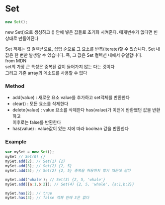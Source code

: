 # Set
```js
new Set();
```
new Set()으로 생성하고 () 안에 넣은 값들로 초기화 시켜준다. 매개변수가 없다면 빈 상태로 만들어진다  

Set 객체는 값 컬렉션으로, 삽입 순으로 그 요소를 반복(iterate)할 수 있습니다. Set 내 값은 한 번만 발생할 수 있습니다. 즉, 그 값은 Set 컬렉션 내에서 유일합니다.  
from MDN  
set의 가장 큰 특성은 중복된 값이 들어가지 않는 다는 것이다  
그리고 기존 array의 메소드를 사용할 수 없다

### Method
- add(value) : 새로운 요소 value를 추가하고 set객체를 반환한다  
- clear() : 모든 요소를 삭제한다
- delete(value) : value 요소를 삭제한다 has(value)가 이전에 반환했던 값을 반환하고  
이후로는 false를 반환한다  
- has(value) : value값이 있는 지에 따라 boolean 값을 반환한다  

### Example
```js
var mySet = new Set();
mySet // Set(0) {}
mySet.add(2); // Set(1) {2}
mySet.add(5); // Set(2) {2, 5}
mySet.add(5); // Set(2) {2, 5} 중복을 허용하지 않기 때문에 같다

mySet.add('whale'); // Set(3) {2, 5, 'whale'}
mySet.add({a:1,b:2}); // Set(4) {2, 5, 'whale', {a:1,b:2}}

mySet.has(2); // true
mySet.has(3); // false 객체 안에 3은 없다

```
